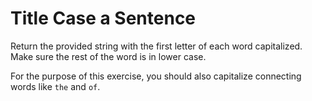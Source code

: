 # Title Case a Sentence
Return the provided string with the first letter of each word capitalized. Make sure the rest of the word is in lower case.

For the purpose of this exercise, you should also capitalize connecting words like ```the``` and ```of```.
